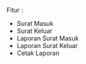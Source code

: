 
Fitur :
- Surat Masuk
- Surat Keluar
- Laporan Surat Masuk
- Laporan Surat Keluar
- Cetak Laporan 

